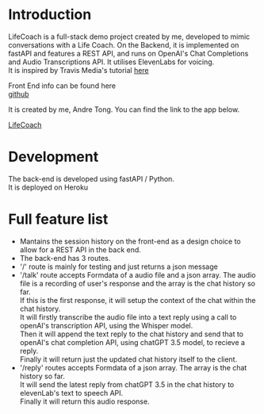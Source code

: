 # Introduction
LifeCoach is a full-stack demo project created by me, developed to mimic conversations with a Life Coach. On the Backend, it is implemented on fastAPI and features a REST API, and runs on OpenAI's Chat Completions and Audio Transcriptions API. It utilises ElevenLabs for voicing.   
It is inspired by Travis Media's tutorial [here](https://youtu.be/4y1a4syMJHM)   

Front End info can be found here   
[github](https://github.com/andretdr/LifeCoach_FrontEnd)

It is created by me, Andre Tong.
You can find the link to the app below.

[LifeCoach](https://lifecoach-frontend.vercel.app/)

# Development
The back-end is developed using fastAPI / Python.   
It is deployed on Heroku

# Full feature list
- Mantains the session history on the front-end as a design choice to allow for a REST API in the back end.
- The back-end has 3 routes.
- '/' route is mainly for testing and just returns a json message
- '/talk' route accepts Formdata of a audio file and a json array. The audio file is a recording of user's response and the array is the chat history so far.   
    If this is the first response, it will setup the context of the chat within the chat history.   
    It will firstly transcribe the audio file into a text reply using a call to openAI's transcription API, using the Whisper model.   
    Then it will append the text reply to the chat history and send that to openAI's chat completion API, using chatGPT 3.5 model, to recieve a reply.   
    Finally it will return just the updated chat history itself to the client.   
- '/reply' routes accepts Formdata of a json array. The array is the chat history so far.   
    It will send the latest reply from chatGPT 3.5 in the chat history to elevenLab's text to speech API.   
    Finally it will return this audio response.   

